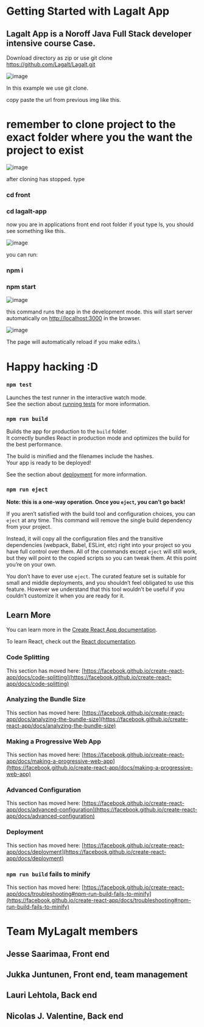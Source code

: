 # Getting Started with Lagalt App

## Lagalt App is a Noroff Java Full Stack developer intensive course Case.  

Download directory as zip 
or 
use git clone https://github.com/Lagalt/Lagalt.git

![image](https://user-images.githubusercontent.com/34025182/113900660-bd521200-97d6-11eb-89dc-5b500ee9ffc5.png)

In this example we use git clone.

copy paste the url from previous img like this.

# remember to clone project to the exact folder where you the want the project to exist

![image](https://user-images.githubusercontent.com/34025182/113901244-584aec00-97d7-11eb-866c-789b6dfe675d.png)

after cloning has stopped. 
type 
### cd front 
### cd lagalt-app

now you are in applications front end root folder
if yout type ls, you should see something like this.

![image](https://user-images.githubusercontent.com/34025182/113902060-2c7c3600-97d8-11eb-844f-abb685792637.png)

you can run:
### npm i
### npm start

![image](https://user-images.githubusercontent.com/34025182/113902358-76fdb280-97d8-11eb-9b90-0891b2bb6c92.png)


this command runs the app in the development mode.
this will start server automatically on [http://localhost:3000](http://localhost:3000) in the browser.

![image](https://user-images.githubusercontent.com/34025182/113902494-9e547f80-97d8-11eb-9e8e-f7703a179826.png)

The page will automatically reload if you make edits.\

# Happy hacking :D

### `npm test`

Launches the test runner in the interactive watch mode.\
See the section about [running tests](https://facebook.github.io/create-react-app/docs/running-tests) for more information.

### `npm run build`

Builds the app for production to the `build` folder.\
It correctly bundles React in production mode and optimizes the build for the best performance.

The build is minified and the filenames include the hashes.\
Your app is ready to be deployed!

See the section about [deployment](https://facebook.github.io/create-react-app/docs/deployment) for more information.

### `npm run eject`

**Note: this is a one-way operation. Once you `eject`, you can’t go back!**

If you aren’t satisfied with the build tool and configuration choices, you can `eject` at any time. This command will remove the single build dependency from your project.

Instead, it will copy all the configuration files and the transitive dependencies (webpack, Babel, ESLint, etc) right into your project so you have full control over them. All of the commands except `eject` will still work, but they will point to the copied scripts so you can tweak them. At this point you’re on your own.

You don’t have to ever use `eject`. The curated feature set is suitable for small and middle deployments, and you shouldn’t feel obligated to use this feature. However we understand that this tool wouldn’t be useful if you couldn’t customize it when you are ready for it.

## Learn More

You can learn more in the [Create React App documentation](https://facebook.github.io/create-react-app/docs/getting-started).

To learn React, check out the [React documentation](https://reactjs.org/).

### Code Splitting

This section has moved here: [https://facebook.github.io/create-react-app/docs/code-splitting](https://facebook.github.io/create-react-app/docs/code-splitting)

### Analyzing the Bundle Size

This section has moved here: [https://facebook.github.io/create-react-app/docs/analyzing-the-bundle-size](https://facebook.github.io/create-react-app/docs/analyzing-the-bundle-size)

### Making a Progressive Web App

This section has moved here: [https://facebook.github.io/create-react-app/docs/making-a-progressive-web-app](https://facebook.github.io/create-react-app/docs/making-a-progressive-web-app)

### Advanced Configuration

This section has moved here: [https://facebook.github.io/create-react-app/docs/advanced-configuration](https://facebook.github.io/create-react-app/docs/advanced-configuration)

### Deployment

This section has moved here: [https://facebook.github.io/create-react-app/docs/deployment](https://facebook.github.io/create-react-app/docs/deployment)

### `npm run build` fails to minify

This section has moved here: [https://facebook.github.io/create-react-app/docs/troubleshooting#npm-run-build-fails-to-minify](https://facebook.github.io/create-react-app/docs/troubleshooting#npm-run-build-fails-to-minify)



# Team MyLagalt members
## Jesse Saarimaa, Front end
## Jukka Juntunen, Front end, team management
## Lauri Lehtola, Back end
## Nicolas J. Valentine, Back end
